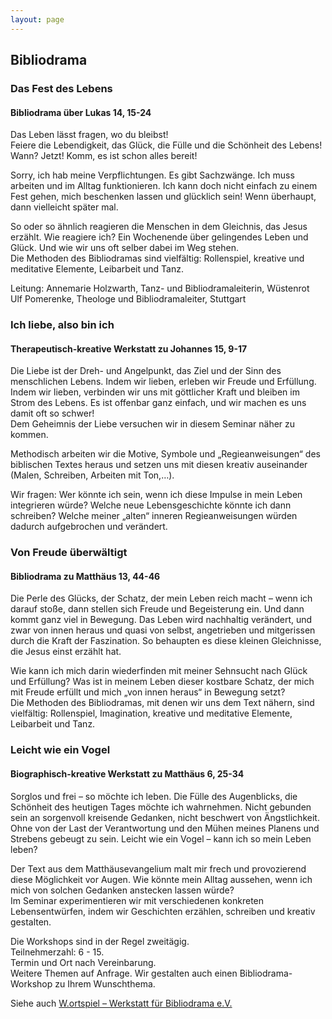 ```yaml
---
layout: page
---
```


## Bibliodrama
### Das Fest des Lebens
#### Bibliodrama über Lukas 14, 15-24
Das Leben lässt fragen, wo du bleibst!<br>
Feiere die Lebendigkeit, das Glück, die Fülle und die Schönheit des Lebens!<br>
Wann? Jetzt! Komm, es ist schon alles bereit!
 
Sorry, ich hab meine Verpflichtungen. Es gibt Sachzwänge. Ich muss arbeiten und im Alltag funktionieren. Ich kann doch nicht einfach zu einem Fest gehen, mich beschenken lassen und glücklich sein!  Wenn überhaupt, dann vielleicht später mal.
 
So oder so ähnlich reagieren die Menschen in dem Gleichnis, das Jesus erzählt. Wie reagiere ich? Ein Wochenende über gelingendes Leben und Glück. Und wie wir uns oft selber dabei im Weg stehen.<br>
Die Methoden des Bibliodramas sind vielfältig: Rollenspiel, kreative und meditative Elemente, Leibarbeit und Tanz.
 
Leitung: Annemarie Holzwarth, Tanz- und Bibliodramaleiterin, Wüstenrot<br>
Ulf Pomerenke, Theologe und Bibliodramaleiter, Stuttgart
 
 
### Ich liebe, also bin ich
#### Therapeutisch-kreative Werkstatt zu Johannes 15, 9-17
 
Die Liebe ist der Dreh- und Angelpunkt, das Ziel und der Sinn des menschlichen Lebens. Indem wir lieben, erleben wir Freude und Erfüllung. Indem wir lieben, verbinden wir uns mit göttlicher Kraft und bleiben im Strom des Lebens. Es ist offenbar ganz einfach, und wir machen es uns damit oft so schwer!<br>
Dem Geheimnis der Liebe versuchen wir in diesem Seminar näher zu kommen.
 
Methodisch arbeiten wir die Motive, Symbole und „Regieanweisungen“ des biblischen Textes heraus und setzen uns mit diesen kreativ auseinander (Malen, Schreiben, Arbeiten mit Ton,…).
 
Wir fragen: Wer könnte ich sein, wenn ich diese Impulse in mein Leben integrieren würde? Welche neue Lebensgeschichte könnte ich dann schreiben? Welche meiner „alten“ inneren Regieanweisungen würden dadurch aufgebrochen und verändert.
 
 
### Von Freude überwältigt
#### Bibliodrama zu Matthäus 13, 44-46
 
Die Perle des Glücks, der Schatz, der mein Leben reich macht – wenn ich darauf stoße, dann stellen sich Freude und Begeisterung ein. Und dann kommt ganz viel in Bewegung. Das Leben wird nachhaltig verändert, und zwar von innen heraus und quasi von selbst, angetrieben und mitgerissen durch die Kraft der Faszination. So behaupten es diese kleinen Gleichnisse, die Jesus einst erzählt hat.
 
Wie kann ich mich darin wiederfinden mit meiner Sehnsucht nach Glück und Erfüllung? Was ist in meinem Leben dieser kostbare Schatz, der mich mit Freude erfüllt und mich „von innen heraus“ in Bewegung setzt?<br>
Die Methoden des Bibliodramas, mit denen wir uns dem Text nähern, sind vielfältig: Rollenspiel, Imagination, kreative und meditative Elemente, Leibarbeit und Tanz.
 
 
### Leicht wie ein Vogel
#### Biographisch-kreative Werkstatt zu Matthäus 6, 25-34
 
Sorglos und frei – so möchte ich leben. Die Fülle des Augenblicks, die Schönheit des heutigen Tages möchte ich wahrnehmen. Nicht gebunden sein an sorgenvoll kreisende Gedanken, nicht beschwert von Ängstlichkeit. Ohne von der Last der Verantwortung und den Mühen meines Planens und Strebens gebeugt zu sein. Leicht wie ein Vogel – kann ich so mein Leben leben?
 
Der Text aus dem Matthäusevangelium malt mir frech und provozierend diese Möglichkeit vor Augen. Wie könnte mein Alltag aussehen, wenn ich mich von solchen Gedanken anstecken lassen würde?<br>
Im Seminar experimentieren wir mit verschiedenen konkreten Lebensentwürfen, indem wir Geschichten erzählen, schreiben und kreativ gestalten.
 
 
Die Workshops sind in der Regel zweitägig.<br>
Teilnehmerzahl: 6 - 15.<br>
Termin und Ort nach Vereinbarung.<br>
Weitere Themen auf Anfrage. Wir gestalten auch einen Bibliodrama-Workshop zu Ihrem Wunschthema. 

Siehe auch <a href="http://www.wortspiel-bibliodrama.de/" alt="Wortspiel Bibliodrama" target="_blank">W.ortspiel – Werkstatt für Bibliodrama e.V.</a>